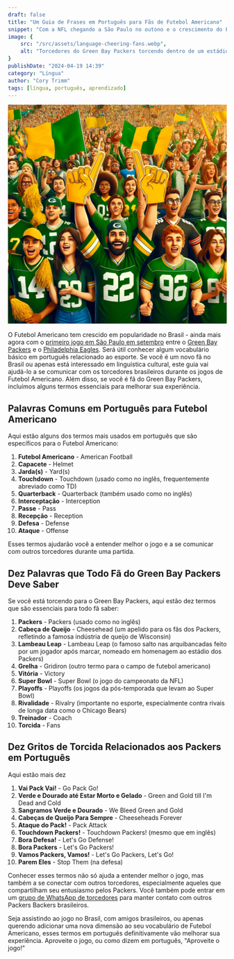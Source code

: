 ```yaml
---
draft: false
title: "Um Guia de Frases em Português para Fãs de Futebol Americano"
snippet: "Com a NFL chegando a São Paulo no outono e o crescimento do Futebol Americano no Brasil, é útil conhecer algum vocabulário em português relacionado ao esporte."
image: {
    src: "/src/assets/language-cheering-fans.webp",
    alt: "Torcedores do Green Bay Packers torcendo dentro de um estádio com camisas verdes e douradas"
}
publishDate: "2024-04-19 14:39"
category: "Língua"
author: "Cory Trimm"
tags: [língua, português, aprendizado]
---
```


![Foto aérea gerada por IA de torcedores comemorando durante uma partida](../../assets/language-cheering-fans.webp)

O Futebol Americano tem crescido em popularidade no Brasil - ainda mais agora com o [primeiro jogo em São Paulo em setembro](https://www.nfl.com/news/sao-paulo-brazil-to-host-regular-season-game-during-2024-nfl-season) entre o [Green Bay Packers](https://www.packers.com/) e o [Philadelphia Eagles](https://www.philadelphiaeagles.com/). Será útil conhecer algum vocabulário básico em português relacionado ao esporte. Se você é um novo fã no Brasil ou apenas está interessado em linguística cultural, este guia vai ajudá-lo a se comunicar com os torcedores brasileiros durante os jogos de Futebol Americano. Além disso, se você é fã do Green Bay Packers, incluímos alguns termos essenciais para melhorar sua experiência.

## Palavras Comuns em Português para Futebol Americano

Aqui estão alguns dos termos mais usados em português que são específicos para o Futebol Americano:

1. **Futebol Americano** - American Football
2. **Capacete** - Helmet
3. **Jarda(s)** - Yard(s)
4. **Touchdown** - Touchdown (usado como no inglês, frequentemente abreviado como TD)
5. **Quarterback** - Quarterback (também usado como no inglês)
6. **Interceptação** - Interception
7. **Passe** - Pass
8. **Recepção** - Reception
9. **Defesa** - Defense
10. **Ataque** - Offense

Esses termos ajudarão você a entender melhor o jogo e a se comunicar com outros torcedores durante uma partida.

## Dez Palavras que Todo Fã do Green Bay Packers Deve Saber

Se você está torcendo para o Green Bay Packers, aqui estão dez termos que são essenciais para todo fã saber:

1. **Packers** - Packers (usado como no inglês)
2. **Cabeça de Queijo** - Cheesehead (um apelido para os fãs dos Packers, refletindo a famosa indústria de queijo de Wisconsin)
3. **Lambeau Leap** - Lambeau Leap (o famoso salto nas arquibancadas feito por um jogador após marcar, nomeado em homenagem ao estádio dos Packers)
4. **Grelha** - Gridiron (outro termo para o campo de futebol americano)
5. **Vitória** - Victory
6. **Super Bowl** - Super Bowl (o jogo do campeonato da NFL)
7. **Playoffs** - Playoffs (os jogos da pós-temporada que levam ao Super Bowl)
8. **Rivalidade** - Rivalry (importante no esporte, especialmente contra rivais de longa data como o Chicago Bears)
9. **Treinador** - Coach
10. **Torcida** - Fans

## Dez Gritos de Torcida Relacionados aos Packers em Português

Aqui estão mais dez 

1. **Vai Pack Vai!** - Go Pack Go!
2. **Verde e Dourado até Estar Morto e Gelado** - Green and Gold till I'm Dead and Cold
3. **Sangramos Verde e Dourado** - We Bleed Green and Gold
4. **Cabeças de Queijo Para Sempre** - Cheeseheads Forever
5. **Ataque do Pack!** - Pack Attack
6. **Touchdown Packers!** - Touchdown Packers! (mesmo que em inglês)
7. **Bora Defesa!** - Let's Go Defense!
8. **Bora Packers** - Let's Go Packers!
9. **Vamos Packers, Vamos!** - Let's Go Packers, Let's Go!
10. **Parem Eles** - Stop Them (na defesa)

Conhecer esses termos não só ajuda a entender melhor o jogo, mas também a se conectar com outros torcedores, especialmente aqueles que compartilham seu entusiasmo pelos Packers. Você também pode entrar em um [grupo de WhatsApp de torcedores](/chapters/) para manter contato com outros Packers Backers brasileiros.

Seja assistindo ao jogo no Brasil, com amigos brasileiros, ou apenas querendo adicionar uma nova dimensão ao seu vocabulário de Futebol Americano, esses termos em português definitivamente vão melhorar sua experiência. Aproveite o jogo, ou como dizem em português, "Aproveite o jogo!"
